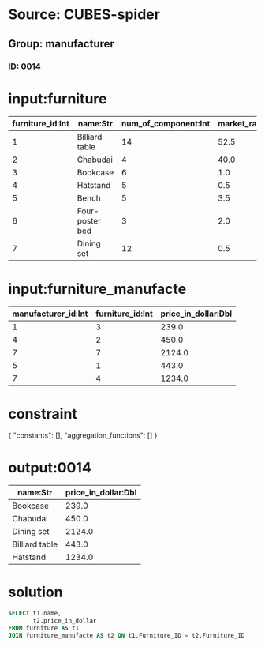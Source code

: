 # Source: CUBES-spider
## Group: manufacturer
### ID: 0014

# input:furniture

| furniture_id:Int | name:Str | num_of_component:Int | market_rate:Dbl |
|---|---|---|---|
| 1 | Billiard table | 14 | 52.5 |
| 2 | Chabudai | 4 | 40.0 |
| 3 | Bookcase | 6 | 1.0 |
| 4 | Hatstand | 5 | 0.5 |
| 5 | Bench | 5 | 3.5 |
| 6 | Four-poster bed | 3 | 2.0 |
| 7 | Dining set | 12 | 0.5 |

# input:furniture_manufacte

| manufacturer_id:Int | furniture_id:Int | price_in_dollar:Dbl |
|---|---|---|
| 1 | 3 | 239.0 |
| 4 | 2 | 450.0 |
| 7 | 7 | 2124.0 |
| 5 | 1 | 443.0 |
| 7 | 4 | 1234.0 |

# constraint

{
  "constants": [],
  "aggregation_functions": []
}

# output:0014

| name:Str | price_in_dollar:Dbl |
|---|---|
| Bookcase | 239.0 |
| Chabudai | 450.0 |
| Dining set | 2124.0 |
| Billiard table | 443.0 |
| Hatstand | 1234.0 |

# solution

```sql
SELECT t1.name,
       t2.price_in_dollar
FROM furniture AS t1
JOIN furniture_manufacte AS t2 ON t1.Furniture_ID = t2.Furniture_ID
```
